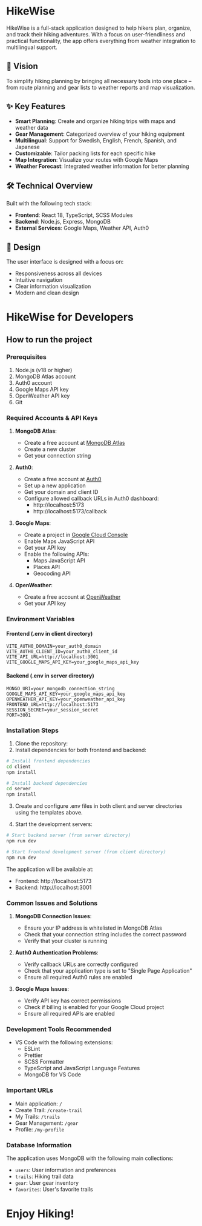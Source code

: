 # HikeWise

HikeWise is a full-stack application designed to help hikers plan, organize, and track their hiking adventures. With a focus on user-friendliness and practical functionality, the app offers everything from weather integration to multilingual support.

## 🎯 Vision

To simplify hiking planning by bringing all necessary tools into one place – from route planning and gear lists to weather reports and map visualization.

## ✨ Key Features

- **Smart Planning**: Create and organize hiking trips with maps and weather data
- **Gear Management**: Categorized overview of your hiking equipment
- **Multilingual**: Support for Swedish, English, French, Spanish, and Japanese
- **Customizable**: Tailor packing lists for each specific hike
- **Map Integration**: Visualize your routes with Google Maps
- **Weather Forecast**: Integrated weather information for better planning

## 🛠️ Technical Overview

Built with the following tech stack:
- **Frontend**: React 18, TypeScript, SCSS Modules
- **Backend**: Node.js, Express, MongoDB
- **External Services**: Google Maps, Weather API, Auth0

## 🎨 Design

The user interface is designed with a focus on:
- Responsiveness across all devices
- Intuitive navigation
- Clear information visualization
- Modern and clean design


# HikeWise for Developers
## How to run the project
### Prerequisites

1. Node.js (v18 or higher)
2. MongoDB Atlas account
3. Auth0 account
4. Google Maps API key
5. OpenWeather API key
6. Git

### Required Accounts & API Keys

1. **MongoDB Atlas**:
   - Create a free account at [MongoDB Atlas](https://www.mongodb.com/cloud/atlas)
   - Create a new cluster
   - Get your connection string

2. **Auth0**:
   - Create a free account at [Auth0](https://auth0.com/)
   - Set up a new application
   - Get your domain and client ID
   - Configure allowed callback URLs in Auth0 dashboard:
     - http://localhost:5173
     - http://localhost:5173/callback

3. **Google Maps**:
   - Create a project in [Google Cloud Console](https://console.cloud.google.com/)
   - Enable Maps JavaScript API
   - Get your API key
   - Enable the following APIs:
     - Maps JavaScript API
     - Places API
     - Geocoding API

4. **OpenWeather**:
   - Create a free account at [OpenWeather](https://openweathermap.org/)
   - Get your API key

### Environment Variables

#### Frontend (.env in client directory)
```
VITE_AUTH0_DOMAIN=your_auth0_domain
VITE_AUTH0_CLIENT_ID=your_auth0_client_id
VITE_API_URL=http://localhost:3001
VITE_GOOGLE_MAPS_API_KEY=your_google_maps_api_key
```

#### Backend (.env in server directory)
```
MONGO_URI=your_mongodb_connection_string
GOOGLE_MAPS_API_KEY=your_google_maps_api_key
OPENWEATHER_API_KEY=your_openweather_api_key
FRONTEND_URL=http://localhost:5173
SESSION_SECRET=your_session_secret
PORT=3001
```

### Installation Steps

1. Clone the repository:
2. Install dependencies for both frontend and backend:
```bash
# Install frontend dependencies
cd client
npm install

# Install backend dependencies
cd server
npm install
```

3. Create and configure .env files in both client and server directories using the templates above.

4. Start the development servers:
```bash
# Start backend server (from server directory)
npm run dev

# Start frontend development server (from client directory)
npm run dev
```

The application will be available at:
- Frontend: http://localhost:5173
- Backend: http://localhost:3001

### Common Issues and Solutions

1. **MongoDB Connection Issues**:
   - Ensure your IP address is whitelisted in MongoDB Atlas
   - Check that your connection string includes the correct password
   - Verify that your cluster is running

2. **Auth0 Authentication Problems**:
   - Verify callback URLs are correctly configured
   - Check that your application type is set to "Single Page Application"
   - Ensure all required Auth0 rules are enabled

3. **Google Maps Issues**:
   - Verify API key has correct permissions
   - Check if billing is enabled for your Google Cloud project
   - Ensure all required APIs are enabled

### Development Tools Recommended

- VS Code with the following extensions:
  - ESLint
  - Prettier
  - SCSS Formatter
  - TypeScript and JavaScript Language Features
  - MongoDB for VS Code

### Important URLs
- Main application: `/`
- Create Trail: `/create-trail`
- My Trails: `/trails`
- Gear Management: `/gear`
- Profile: `/my-profile`

### Database Information

The application uses MongoDB with the following main collections:
- `users`: User information and preferences
- `trails`: Hiking trail data
- `gear`: User gear inventory
- `favorites`: User's favorite trails

# Enjoy Hiking! 





